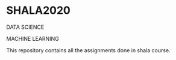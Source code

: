 # SHALA2020

DATA SCIENCE 

MACHINE LEARNING

This repository contains all the assignments done in shala course.
